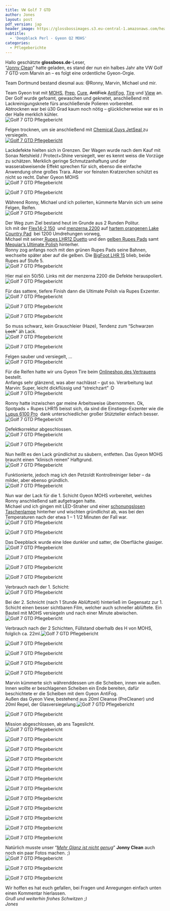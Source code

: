 ```yaml
---
title: VW Golf 7 GTD
author: Jones
layout: post
pdf_version: jap
header_image: https://glossbossimages.s3.eu-central-1.amazonaws.com/headerimg/golf7gtd.jpg
subtitle:
  - 'Deepblack Perl - Gyeon Q2 MOHS'
categories:
  - Pflegeberichte
---
```

Hallo geschätzte **glossboss.de**-Leser,  
&#8220;<a title="jonny clean - facebook" href="https://www.facebook.com/pages/Jonny-Clean/534912123256814" target="_blank">Jonny Clean</a>&#8221; hatte geladen, es stand der nun ein halbes Jahr alte VW Golf 7 GTD vom Marvin an &#8211; es folgt eine ordentliche Gyeon-Orgie.  
<!--more-->Team Dortmund bestand diesmal aus: @Ronny, Marvin, Michael und mir.

  
Team Gyeon trat mit <a href="http://www.lupus-autopflege.de/Gyeon-Q2-Mohs-30ml-Kit" target="_blank">MOHS</a>, <a href="http://www.lupus-autopflege.de/Gyeon-Q2M-Prep-500ml" target="_blank">Prep</a>, <a href="http://www.lupus-autopflege.de/Gyeon-Q2M-Cure-100ml" target="_blank">Cure</a>, <del>AntiFick</del> <a href="http://www.lupus-autopflege.de/Gyeon-Q2-AntiFog-120ml-Kit" target="_blank">AntiFog</a>, <a href="http://www.lupus-autopflege.de/Gyeon-Q2-Tire-400ml" target="_blank">Tire</a> und <a href="http://www.lupus-autopflege.de/Gyeon-Q2-View-2x20ml-Kit" target="_blank">View</a> an.  
Der Golf wurde gefoamt, gewaschen und geknetet, anschließend mit Lackreinigungsknete fürs anschließende Polieren vorbereitet.  
Abtrocknen war bei ü30 Grad kaum noch nötig &#8211; glücklicherweise war es in der Halle merklich kühler.  
![Golf 7 GTD Pflegebericht](https://glossbossimages.s3.eu-central-1.amazonaws.com/jones/berichte/vwgolf7gtd_gyeon/01.jpg)

Felgen trocknen, um sie anschließend mit <a href="http://www.lupus-autopflege.de/Chemical-Guys-Jetseal-473ml" target="_blank">Chemical Guys JetSeal </a>zu versiegeln.  
[![Golf 7 GTD Pflegebericht](https://glossbossimages.s3.eu-central-1.amazonaws.com/jones/berichte/vwgolf7gtd_gyeon/02.jpg)][1]

Lackdefekte hielten sich in Grenzen. Der Wagen wurde nach dem Kauf mit Sonax Netshield / Protect+Shine versiegelt, wer es kennt weiss die Vorzüge zu schätzen. Merklich geringe Schmutzanhaftung und der wasserabweisende Effekt sprechen für sich, ebenso die einfache Anwendung ohne großes Trara. Aber vor feinsten Kratzerchen schützt es nicht so recht. Daher Gyeon MOHS  
![Golf 7 GTD Pflegebericht](https://glossbossimages.s3.eu-central-1.amazonaws.com/jones/berichte/vwgolf7gtd_gyeon/04.jpg)

![Golf 7 GTD Pflegebericht](https://glossbossimages.s3.eu-central-1.amazonaws.com/jones/berichte/vwgolf7gtd_gyeon/05.jpg)

Während Ronny, Michael und ich polierten, kümmerte Marvin sich um seine Felgen, Reifen.  
![Golf 7 GTD Pflegebericht](https://glossbossimages.s3.eu-central-1.amazonaws.com/jones/berichte/vwgolf7gtd_gyeon/06.jpg)

Der Weg zum Ziel bestand heut im Grunde aus 2 Runden Politur.  
Ich mit der <a href="http://www.lupus-autopflege.de/Flex-Polishflex-PE-14-2-150-Rotationspolierer-ohne-Stuetzteller" target="_blank">Flex14-2 150</a>  und <a href="http://www.lupus-autopflege.de/Menzerna-PF2200-250ml" target="_blank">menzerna 2200</a> auf <a href="http://www.lupus-autopflege.de/Lake-Country-Constant-Pressure-Hi-Gloss-Orange-Flat-Light-Cutting-Pad-verschiedene-Groessen" target="_blank">hartem orangenen Lake Country Pad</a>  bei 1200 Umdrehungen vorweg,  
Michael mit seiner<a href="http://www.lupus-autopflege.de/Rupes-Duetto-LHR-12E-Exzenterpolierer-Standardkit" target="_blank"> Rupes LHR12 Duetto</a> und den <a href="http://www.lupus-autopflege.de/Rupes-BigFoot-Polierschwamm-Fine-gelb-130-150mm-Einzeln-unverpackt" target="_blank">gelben Rupes Pads</a> samt <a href="http://www.lupus-autopflege.de/Meguiars-Ultimate-Polish-473ml" target="_blank">Mequiar&#8217;s Ultimate Polish</a> hinterher.  
Ronny zog anfangs noch mit den grünen Rupes Pads seine Bahnen, wechselte später aber auf die gelben. Die <a href="http://www.lupus-autopflege.de/Rupes-BigFoot-LHR-15ES-Exzenterpolierer-Standardkit" target="_blank">BigFoot LHR 15</a> blieb, beide Rupes auf Stufe 5.  
![Golf 7 GTD Pflegebericht](https://glossbossimages.s3.eu-central-1.amazonaws.com/jones/berichte/vwgolf7gtd_gyeon/07.jpg)

Hier mal ein 50/50. Links mit der menzerna 2200 die Defekte herauspoliert.  
![Golf 7 GTD Pflegebericht](https://glossbossimages.s3.eu-central-1.amazonaws.com/jones/berichte/vwgolf7gtd_gyeon/08.jpg)

Für das sattere, tiefere Finish dann die Ultimate Polish via Rupes Exzenter.  
![Golf 7 GTD Pflegebericht](https://glossbossimages.s3.eu-central-1.amazonaws.com/jones/berichte/vwgolf7gtd_gyeon/09.jpg)

![Golf 7 GTD Pflegebericht](https://glossbossimages.s3.eu-central-1.amazonaws.com/jones/berichte/vwgolf7gtd_gyeon/10.jpg)

![Golf 7 GTD Pflegebericht](https://glossbossimages.s3.eu-central-1.amazonaws.com/jones/berichte/vwgolf7gtd_gyeon/11.jpg)

So muss schwarz, kein Grauschleier (Haze), Tendenz zum &#8220;Schwarzen <del>Loch</del>&#8221; äh Lack.  
![Golf 7 GTD Pflegebericht](https://glossbossimages.s3.eu-central-1.amazonaws.com/jones/berichte/vwgolf7gtd_gyeon/12.jpg)

![Golf 7 GTD Pflegebericht](https://glossbossimages.s3.eu-central-1.amazonaws.com/jones/berichte/vwgolf7gtd_gyeon/13.jpg)

Felgen sauber und versiegelt, &#8230;  
![Golf 7 GTD Pflegebericht](https://glossbossimages.s3.eu-central-1.amazonaws.com/jones/berichte/vwgolf7gtd_gyeon/14.jpg)

Für die Reifen hatte wir uns Gyeon Tire beim <a href="http://www.lupus-autopflege.de/navi.php?k=4&hf=0&Sortierung=6&af=100" target="_blank">Onlineshop des Vertrauens</a> bestellt.  
Anfangs sehr glänzend, was aber nachlässt &#8211; gut so. Verarbeitung laut Marvin: Super, leicht dickflüssig und &#8220;streichzart&#8221; :D  
![Golf 7 GTD Pflegebericht](https://glossbossimages.s3.eu-central-1.amazonaws.com/jones/berichte/vwgolf7gtd_gyeon/17.jpg)

Ronny hatte inzwischen gar meine Arbeitsweise übernommen. Ok, Spotpads + Rupes LHR15 beisst sich, da sind die Einstiegs-Exzenter wie die <a href="http://www.lupus-autopflege.de/Lupus-Autopflege-Exzenter-Poliermaschine-6100-Pro-CPS-Einsteigerset-XL" target="_blank">Lupus 6100 Pro</a>  dank unterschiedlicher großer Stützteller einfach besser.  
![Golf 7 GTD Pflegebericht](https://glossbossimages.s3.eu-central-1.amazonaws.com/jones/berichte/vwgolf7gtd_gyeon/15.jpg)

Defektkorrektur abgeschlossen.  
![Golf 7 GTD Pflegebericht](https://glossbossimages.s3.eu-central-1.amazonaws.com/jones/berichte/vwgolf7gtd_gyeon/16.jpg)

![Golf 7 GTD Pflegebericht](https://glossbossimages.s3.eu-central-1.amazonaws.com/jones/berichte/vwgolf7gtd_gyeon/18.jpg)

Nun heißt es den Lack gründlichst zu säubern, entfetten. Das Gyeon MOHS braucht einen &#8220;klinisch reinen&#8221; Haftgrund.  
![Golf 7 GTD Pflegebericht](https://glossbossimages.s3.eu-central-1.amazonaws.com/jones/berichte/vwgolf7gtd_gyeon/19.jpg)

Funktionierte, jedoch mag ich den Petzoldt Kontrollreiniger lieber &#8211; da milder, aber ebenso gründlich.  
![Golf 7 GTD Pflegebericht](https://glossbossimages.s3.eu-central-1.amazonaws.com/jones/berichte/vwgolf7gtd_gyeon/20.jpg)

Nun war der Lack für die 1. Schicht Gyeon MOHS vorbereitet, welches Ronny anschließend satt aufgetragen hatte.  
Michael und ich gingen mit LED-Straher und einer <a href="http://www.taschenlampen-papst.de/Crelant-7G3CS-XM-L-U3-Taschenlampe-Taschenlampen-Thrower" target="_blank">schonungslosen Taschenlampe</a> hinterher und wischten gründlichst ab, was bei den Temperaturen nach der etwa 1 &#8211; 1 1/2 Minuten der Fall war.  
![Golf 7 GTD Pflegebericht](https://glossbossimages.s3.eu-central-1.amazonaws.com/jones/berichte/vwgolf7gtd_gyeon/21.jpg)

![Golf 7 GTD Pflegebericht](https://glossbossimages.s3.eu-central-1.amazonaws.com/jones/berichte/vwgolf7gtd_gyeon/22.jpg)

Das Deepblack wurde eine Idee dunkler und satter, die Oberfläche glasiger.![Golf 7 GTD Pflegebericht](https://glossbossimages.s3.eu-central-1.amazonaws.com/jones/berichte/vwgolf7gtd_gyeon/23.jpg)

![Golf 7 GTD Pflegebericht](https://glossbossimages.s3.eu-central-1.amazonaws.com/jones/berichte/vwgolf7gtd_gyeon/24.jpg)

![Golf 7 GTD Pflegebericht](https://glossbossimages.s3.eu-central-1.amazonaws.com/jones/berichte/vwgolf7gtd_gyeon/25.jpg)

![Golf 7 GTD Pflegebericht](https://glossbossimages.s3.eu-central-1.amazonaws.com/jones/berichte/vwgolf7gtd_gyeon/26.jpg)

Verbrauch nach der 1. Schicht:  
![Golf 7 GTD Pflegebericht](https://glossbossimages.s3.eu-central-1.amazonaws.com/jones/berichte/vwgolf7gtd_gyeon/27.jpg)

Bei der 2. Schnicht (nach 1 Stunde Ablüftzeit) hinterließ im Gegensatz zur 1. Schicht einen besser sichtbaren Film, welcher auch schneller ablüftete. Ein Bauteil mit MOHS versiegeln und nach einer Minute abwischen.![Golf 7 GTD Pflegebericht](https://glossbossimages.s3.eu-central-1.amazonaws.com/jones/berichte/vwgolf7gtd_gyeon/28.jpg)

Verbrauch nach der 2 Schichten, Füllstand oberhalb des H von MOHS, folglich ca. 22ml.![Golf 7 GTD Pflegebericht](https://glossbossimages.s3.eu-central-1.amazonaws.com/jones/berichte/vwgolf7gtd_gyeon/29.jpg)

![Golf 7 GTD Pflegebericht](https://glossbossimages.s3.eu-central-1.amazonaws.com/jones/berichte/vwgolf7gtd_gyeon/30.jpg)

![Golf 7 GTD Pflegebericht](https://glossbossimages.s3.eu-central-1.amazonaws.com/jones/berichte/vwgolf7gtd_gyeon/31.jpg)

![Golf 7 GTD Pflegebericht](https://glossbossimages.s3.eu-central-1.amazonaws.com/jones/berichte/vwgolf7gtd_gyeon/32.jpg)

![Golf 7 GTD Pflegebericht](https://glossbossimages.s3.eu-central-1.amazonaws.com/jones/berichte/vwgolf7gtd_gyeon/33.jpg)

Marvin kümmerte sich währenddessen um die Scheiben, innen wie außen.  
Innen wollte er beschlagenen Scheiben ein Ende bereiten, dafür beschichtete er die Scheiben mit dem Gyeon AntiFog.  
Außen das Gyeon View, bestehend aus 20ml Cleanse (PreCleaner) und 20ml Repel, der Glasversiegelung.![Golf 7 GTD Pflegebericht](https://glossbossimages.s3.eu-central-1.amazonaws.com/jones/berichte/vwgolf7gtd_gyeon/34.jpg)

![Golf 7 GTD Pflegebericht](https://glossbossimages.s3.eu-central-1.amazonaws.com/jones/berichte/vwgolf7gtd_gyeon/35.jpg)

Mission abgeschlossen, ab ans Tageslicht.  
![Golf 7 GTD Pflegebericht](https://glossbossimages.s3.eu-central-1.amazonaws.com/jones/berichte/vwgolf7gtd_gyeon/36.jpg)

![Golf 7 GTD Pflegebericht](https://glossbossimages.s3.eu-central-1.amazonaws.com/jones/berichte/vwgolf7gtd_gyeon/37.jpg)

![Golf 7 GTD Pflegebericht](https://glossbossimages.s3.eu-central-1.amazonaws.com/jones/berichte/vwgolf7gtd_gyeon/38.jpg)

![Golf 7 GTD Pflegebericht](https://glossbossimages.s3.eu-central-1.amazonaws.com/jones/berichte/vwgolf7gtd_gyeon/39.jpg)

![Golf 7 GTD Pflegebericht](https://glossbossimages.s3.eu-central-1.amazonaws.com/jones/berichte/vwgolf7gtd_gyeon/40.jpg)

![Golf 7 GTD Pflegebericht](https://glossbossimages.s3.eu-central-1.amazonaws.com/jones/berichte/vwgolf7gtd_gyeon/41.jpg)

![Golf 7 GTD Pflegebericht](https://glossbossimages.s3.eu-central-1.amazonaws.com/jones/berichte/vwgolf7gtd_gyeon/42.jpg)

![Golf 7 GTD Pflegebericht](https://glossbossimages.s3.eu-central-1.amazonaws.com/jones/berichte/vwgolf7gtd_gyeon/43.jpg)

![Golf 7 GTD Pflegebericht](https://glossbossimages.s3.eu-central-1.amazonaws.com/jones/berichte/vwgolf7gtd_gyeon/44.jpg)

![Golf 7 GTD Pflegebericht](https://glossbossimages.s3.eu-central-1.amazonaws.com/jones/berichte/vwgolf7gtd_gyeon/45.jpg)

![Golf 7 GTD Pflegebericht](https://glossbossimages.s3.eu-central-1.amazonaws.com/jones/berichte/vwgolf7gtd_gyeon/46.jpg)

![Golf 7 GTD Pflegebericht](https://glossbossimages.s3.eu-central-1.amazonaws.com/jones/berichte/vwgolf7gtd_gyeon/47.jpg)

Natürlich musste unser &#8220;<a href="https://www.facebook.com/photo.php?v=622594184488607&set=vb.534912123256814&type=2&theater" target="_blank"><em>Mehr Glanz ist nicht genug</em></a>&#8221; **Jonny Clean** auch noch ein paar Fotos machen. ;)  
![Golf 7 GTD Pflegebericht](https://glossbossimages.s3.eu-central-1.amazonaws.com/jones/berichte/vwgolf7gtd_gyeon/48.jpg)

![Golf 7 GTD Pflegebericht](https://glossbossimages.s3.eu-central-1.amazonaws.com/jones/berichte/vwgolf7gtd_gyeon/49.jpg)

![Golf 7 GTD Pflegebericht](https://glossbossimages.s3.eu-central-1.amazonaws.com/jones/berichte/vwgolf7gtd_gyeon/50.jpg)

Wir hoffen es hat euch gefallen, bei Fragen und Anregungen einfach unten einen Kommentar hierlassen.  
*Gruß und weiterhin frohes Schwitzen ;)*  
*Jones*

 [1]: http://www.lupus-autopflege.de/Sonax-Xtreme-Protect-Shine-Hybrid-NPT-210ml
